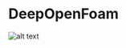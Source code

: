 # DeepOpenFoam

![alt text](https://github.com/GitMarco27/DeepOpenFoam/master/Images/naca0012_p_3d.png?raw=true)

